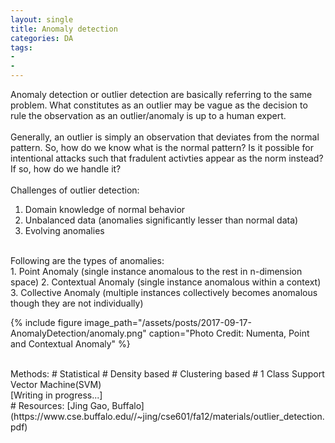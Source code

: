 ```yaml
---
layout: single
title: Anomaly detection
categories: DA
tags: 
- 
- 
---
```


Anomaly detection or outlier detection are basically referring to the same problem. What constitutes as an outlier may be vague as the
decision to rule the observation as an outlier/anomaly is up to a human expert.
<br /><br />
Generally, an outlier is simply an observation that deviates from the normal pattern. So, how do we know what is the normal pattern? Is it
possible for intentional attacks such that fradulent activties appear as the norm instead? If so, how do we handle it?
<br /><br />
Challenges of outlier detection: <br />
1. Domain knowledge of normal behavior
2. Unbalanced data (anomalies significantly lesser than normal data)
3. Evolving anomalies

<br />
Following are the types of anomalies: <br />
1. Point Anomaly (single instance anomalous to the rest in n-dimension space)
2. Contextual Anomaly (single instance anomalous within a context)
3. Collective Anomaly (multiple instances collectively becomes anomalous though they are not individually)

{% include figure image_path="/assets/posts/2017-09-17-AnomalyDetection/anomaly.png" caption="Photo Credit: Numenta, Point and Contextual Anomaly" %} 

<br />
Methods:
# Statistical
# Density based 
# Clustering based
# 1 Class Support Vector Machine(SVM)

<br />
[Writing in progress...]
<br />
# Resources:
[Jing Gao, Buffalo](https://www.cse.buffalo.edu//~jing/cse601/fa12/materials/outlier_detection.pdf)
